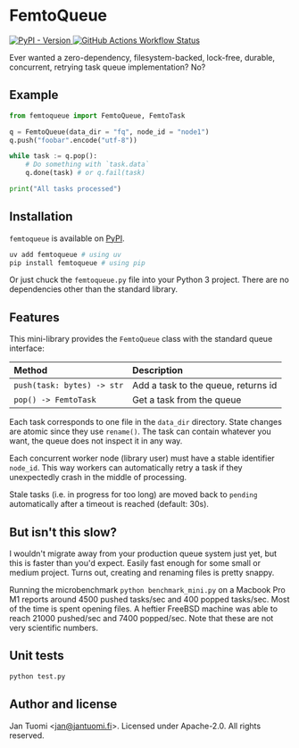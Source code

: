 # FemtoQueue

<a href="https://pypi.org/project/femtoqueue/">
<img alt="PyPI - Version" src="https://img.shields.io/pypi/v/femtoqueue">
</a>

<a href="https://github.com/jantuomi/femtoqueue/actions/workflows/build-test-publish.yml">
<img alt="GitHub Actions Workflow Status" src="https://img.shields.io/github/actions/workflow/status/jantuomi/femtoqueue/build-test-publish.yml">
</a>

Ever wanted a zero-dependency, filesystem-backed, lock-free, durable, concurrent, retrying task queue implementation? No?

## Example

```python
from femtoqueue import FemtoQueue, FemtoTask

q = FemtoQueue(data_dir = "fq", node_id = "node1")
q.push("foobar".encode("utf-8"))

while task := q.pop():
    # Do something with `task.data`
    q.done(task) # or q.fail(task)

print("All tasks processed")
```

## Installation

`femtoqueue` is available on [PyPI](https://pypi.org/project/femtoqueue/).

```bash
uv add femtoqueue # using uv
pip install femtoqueue # using pip
```

Or just chuck the `femtoqueue.py` file into your Python 3 project. There are no dependencies other than the standard library.

## Features

This mini-library provides the `FemtoQueue` class with the standard queue interface:

| Method                     | Description                         |
| :------------------------- | :---------------------------------- |
| `push(task: bytes) -> str` | Add a task to the queue, returns id |
| `pop() -> FemtoTask`       | Get a task from the queue           |

Each task corresponds to one file in the `data_dir` directory. State changes are atomic since they use `rename()`. The task can contain whatever you want, the queue does not inspect it in any way.

Each concurrent worker node (library user) must have a stable identifier `node_id`. This way workers can automatically retry a task if they unexpectedly crash in the middle of processing.

Stale tasks (i.e. in progress for too long) are moved back to `pending` automatically after a timeout is reached (default: 30s).

## But isn't this slow?

I wouldn't migrate away from your production queue system just yet, but this is faster than you'd expect. Easily fast enough for some small or medium project. Turns out, creating and renaming files is pretty snappy.

Running the microbenchmark `python benchmark_mini.py` on a Macbook Pro M1 reports around 4500 pushed tasks/sec and 400 popped tasks/sec. Most of the time is spent opening files. A heftier FreeBSD machine was able to reach 21000 pushed/sec and 7400 popped/sec. Note that these are not very scientific numbers.

## Unit tests

```bash
python test.py
```

## Author and license

Jan Tuomi <<jan@jantuomi.fi>>. Licensed under Apache-2.0. All rights reserved.
